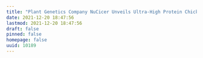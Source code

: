 ```yaml
---
title: "Plant Genetics Company NuCicer Unveils Ultra-High Protein Chickpea"
date: 2021-12-20 18:47:56
lastmod: 2021-12-20 18:47:56
draft: false
pinned: false
homepage: false
uuid: 10189
---
```

